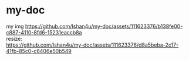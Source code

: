 # my-doc
my img
https://github.com/Ishan4u/my-doc/assets/111623376/b138fe00-c887-4110-8fd6-15231eaccb8a   
resize:  
https://github.com/Ishan4u/my-doc/assets/111623376/d8a5beba-2c17-41fb-85c0-c6406e50b549

